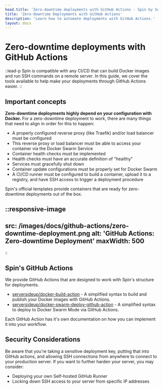 ```yaml
---
head.title: 'Zero-downtime deployments with GitHub Actions - Spin by Server Side Up'
title: 'Zero-downtime Deployments with GitHub Actions'
description: 'Learn how to automate deployments with GitHub Actions.'
layout: docs
---
```


# Zero-downtime deployments with GitHub Actions
::lead-p
Spin is compatible with any CI/CD that can build Docker images and run SSH commands on a remote server. In this guide, we cover the tools available to help make your deployments through GitHub Actions easier.
::

## Important concepts
**Zero-downtime deployments highly depend on your configuration with Docker.** For a zero-downtime deployment to work, there are many things that need to align in order for this to happen:

- A properly configured reverse proxy (like Traefik) and/or load balancer must be configured
- This reverse proxy or load balancer must be able to access your container via the Docker Swarm Service
- Container health checks must be implemented
- Health checks must have an accurate definition of "healthy"
- Services must gracefully shut down
- Container update configurations must be properly set for Docker Swarm
- A CI/CD runner must be configured to build a container, upload it to a registry, and have SSH access to trigger a deployment procedure

Spin's official templates provide containers that are ready for zero-downtime deployments out of the box.

::responsive-image
---
src: /images/docs/github-actions/zero-downtime-deployment.png
alt: 'GitHub Actions: Zero-downtime Deployment'
maxWidth: 500
---
::

## Spin's GitHub Actions
We provide GitHub Actions that are designed to work with Spin's structure for deployments.

- [serversideup/docker-build-action](https://github.com/marketplace/actions/docker-build-action) - A simplified syntax to build and publish your Docker images with GitHub Actions.
- [serversideup/docker-swarm-deploy-github-action](https://github.com/marketplace/actions/docker-swarm-deploy-github-action) - A simplified syntax to deploy to Docker Swarm Mode via GitHub Actions.

Each GitHub Action has it's own documentation on how you can implement it into your workflow.

## Security Considerations
Be aware that you're taking a sensitive deployment key, putting that into GitHub actions, and allowing SSH connections from anywhere to connect to your production server. If you want to further harden your server, you may consider:

- Deploying your own Self-hosted GitHub Runner
- Locking down SSH access to your server from specific IP addresses